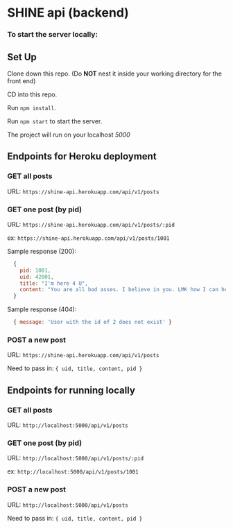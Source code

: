 # SHINE api (backend)

### To start the server locally:
## Set Up

Clone down this repo. (Do **NOT** nest it inside your working directory for the front end)

CD into this repo.

Run `npm install`.

Run `npm start` to start the server.

The project will run on your localhost *5000*


## Endpoints for Heroku deployment

### GET all posts
URL: `https://shine-api.herokuapp.com/api/v1/posts`

### GET one post (by pid)
URL: `https://shine-api.herokuapp.com/api/v1/posts/:pid`

ex: `https://shine-api.herokuapp.com/api/v1/posts/1001`

Sample response (200):
```js
  {
    pid: 1001,
    uid: 42001,
    title: "I'm here 4 U",
    content: "You are all bad asses. I believe in you. LMK how I can help you shine!"
  }
```

Sample response (404):

```js
  { message: 'User with the id of 2 does not exist' }
```

### POST a new post
URL: `https://shine-api.herokuapp.com/api/v1/posts`

Need to pass in:  `{ uid, title, content, pid }`

## Endpoints for running locally

### GET all posts
URL: `http://localhost:5000/api/v1/posts`

### GET one post (by pid)
URL: `http://localhost:5000/api/v1/posts/:pid`

ex: `http://localhost:5000/api/v1/posts/1001`

### POST a new post
URL: `http://localhost:5000/api/v1/posts`

Need to pass in:  `{ uid, title, content, pid }`


